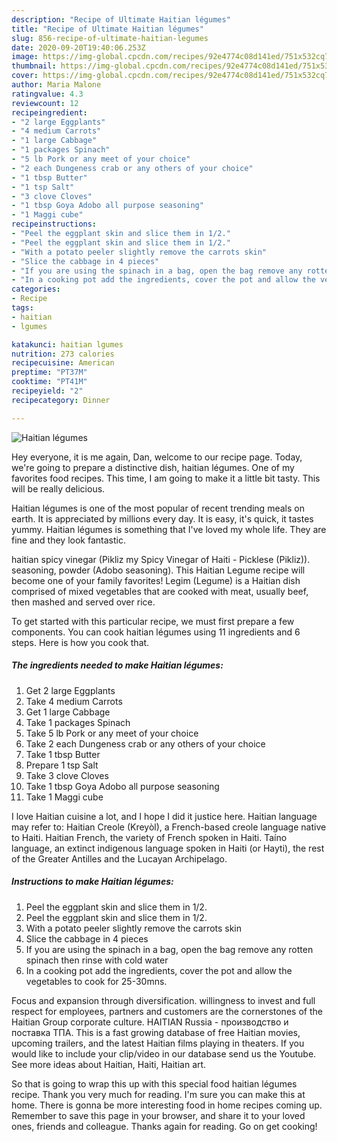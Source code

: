 ```yaml
---
description: "Recipe of Ultimate Haitian légumes"
title: "Recipe of Ultimate Haitian légumes"
slug: 856-recipe-of-ultimate-haitian-legumes
date: 2020-09-20T19:40:06.253Z
image: https://img-global.cpcdn.com/recipes/92e4774c08d141ed/751x532cq70/haitian-legumes-recipe-main-photo.jpg
thumbnail: https://img-global.cpcdn.com/recipes/92e4774c08d141ed/751x532cq70/haitian-legumes-recipe-main-photo.jpg
cover: https://img-global.cpcdn.com/recipes/92e4774c08d141ed/751x532cq70/haitian-legumes-recipe-main-photo.jpg
author: Maria Malone
ratingvalue: 4.3
reviewcount: 12
recipeingredient:
- "2 large Eggplants"
- "4 medium Carrots"
- "1 large Cabbage"
- "1 packages Spinach"
- "5 lb Pork or any meet of your choice"
- "2 each Dungeness crab or any others of your choice"
- "1 tbsp Butter"
- "1 tsp Salt"
- "3 clove Cloves"
- "1 tbsp Goya Adobo all purpose seasoning"
- "1 Maggi cube"
recipeinstructions:
- "Peel the eggplant skin and slice them in 1/2."
- "Peel the eggplant skin and slice them in 1/2."
- "With a potato peeler slightly remove the carrots skin"
- "Slice the cabbage in 4 pieces"
- "If you are using the spinach in a bag, open the bag remove any rotten spinach then rinse with cold water"
- "In a cooking pot add the ingredients, cover the pot and allow the vegetables to cook for 25-30mns."
categories:
- Recipe
tags:
- haitian
- lgumes

katakunci: haitian lgumes 
nutrition: 273 calories
recipecuisine: American
preptime: "PT37M"
cooktime: "PT41M"
recipeyield: "2"
recipecategory: Dinner

---
```



![Haitian légumes](https://img-global.cpcdn.com/recipes/92e4774c08d141ed/751x532cq70/haitian-legumes-recipe-main-photo.jpg)

Hey everyone, it is me again, Dan, welcome to our recipe page. Today, we're going to prepare a distinctive dish, haitian légumes. One of my favorites food recipes. This time, I am going to make it a little bit tasty. This will be really delicious.

Haitian légumes is one of the most popular of recent trending meals on earth. It is appreciated by millions every day. It is easy, it's quick, it tastes yummy. Haitian légumes is something that I've loved my whole life. They are fine and they look fantastic.

haitian spicy vinegar (Pikliz my Spicy Vinegar of Haiti - Picklese (Pikliz)). seasoning, powder (Adobo seasoning). This Haitian Legume recipe will become one of your family favorites! Legim (Legume) is a Haitian dish comprised of mixed vegetables that are cooked with meat, usually beef, then mashed and served over rice.


To get started with this particular recipe, we must first prepare a few components. You can cook haitian légumes using 11 ingredients and 6 steps. Here is how you cook that.

<!--inarticleads1-->

##### The ingredients needed to make Haitian légumes:

1. Get 2 large Eggplants
1. Take 4 medium Carrots
1. Get 1 large Cabbage
1. Take 1 packages Spinach
1. Take 5 lb Pork or any meet of your choice
1. Take 2 each Dungeness crab or any others of your choice
1. Take 1 tbsp Butter
1. Prepare 1 tsp Salt
1. Take 3 clove Cloves
1. Take 1 tbsp Goya Adobo all purpose seasoning
1. Take 1 Maggi cube


I love Haitian cuisine a lot, and I hope I did it justice here. Haitian language may refer to: Haitian Creole (Kreyòl), a French-based creole language native to Haiti. Haitian French, the variety of French spoken in Haiti. Taíno language, an extinct indigenous language spoken in Haiti (or Hayti), the rest of the Greater Antilles and the Lucayan Archipelago. 

<!--inarticleads2-->

##### Instructions to make Haitian légumes:

1. Peel the eggplant skin and slice them in 1/2.
1. Peel the eggplant skin and slice them in 1/2.
1. With a potato peeler slightly remove the carrots skin
1. Slice the cabbage in 4 pieces
1. If you are using the spinach in a bag, open the bag remove any rotten spinach then rinse with cold water
1. In a cooking pot add the ingredients, cover the pot and allow the vegetables to cook for 25-30mns.


Focus and expansion through diversification. willingness to invest and full respect for employees, partners and customers are the cornerstones of the Haitian Group corporate culture. HAITIAN Russia - производство и поставка ТПА. This is a fast growing database of free Haitian movies, upcoming trailers, and the latest Haitian films playing in theaters. If you would like to include your clip/video in our database send us the Youtube. See more ideas about Haitian, Haiti, Haitian art. 

So that is going to wrap this up with this special food haitian légumes recipe. Thank you very much for reading. I'm sure you can make this at home. There is gonna be more interesting food in home recipes coming up. Remember to save this page in your browser, and share it to your loved ones, friends and colleague. Thanks again for reading. Go on get cooking!
